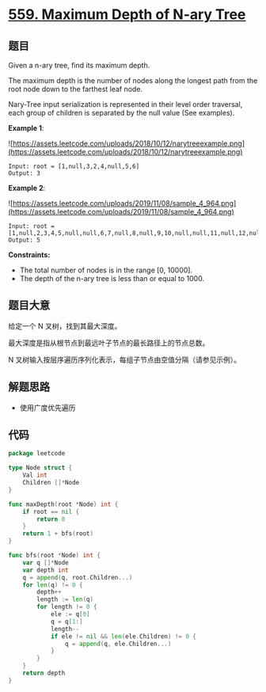 # [559. Maximum Depth of N-ary Tree](https://leetcode-cn.com/problems/maximum-depth-of-n-ary-tree/)

## 题目

Given a n-ary tree, find its maximum depth.

The maximum depth is the number of nodes along the longest path from the root node down to the farthest leaf node.

Nary-Tree input serialization is represented in their level order traversal, each group of children is separated by the null value (See examples).

**Example 1**:

![https://assets.leetcode.com/uploads/2018/10/12/narytreeexample.png](https://assets.leetcode.com/uploads/2018/10/12/narytreeexample.png)

    Input: root = [1,null,3,2,4,null,5,6]
    Output: 3

**Example 2**:

![https://assets.leetcode.com/uploads/2019/11/08/sample_4_964.png](https://assets.leetcode.com/uploads/2019/11/08/sample_4_964.png)

    Input: root = [1,null,2,3,4,5,null,null,6,7,null,8,null,9,10,null,null,11,null,12,null,13,null,null,14]
    Output: 5

**Constraints:**

- The total number of nodes is in the range [0, 10000].
- The depth of the n-ary tree is less than or equal to 1000.

## 题目大意

给定一个 N 叉树，找到其最大深度。

最大深度是指从根节点到最远叶子节点的最长路径上的节点总数。

N 叉树输入按层序遍历序列化表示，每组子节点由空值分隔（请参见示例）。

## 解题思路

- 使用广度优先遍历

## 代码

```go
package leetcode

type Node struct {
	Val int
	Children []*Node
}

func maxDepth(root *Node) int {
	if root == nil {
		return 0
	}
	return 1 + bfs(root)
}

func bfs(root *Node) int {
	var q []*Node
	var depth int
	q = append(q, root.Children...)
	for len(q) != 0 {
		depth++
		length := len(q)
		for length != 0 {
			ele := q[0]
			q = q[1:]
			length--
			if ele != nil && len(ele.Children) != 0 {
				q = append(q, ele.Children...)
			}
		}
	}
	return depth
}
```